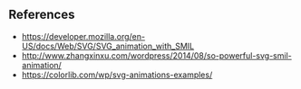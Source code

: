 ## References
- https://developer.mozilla.org/en-US/docs/Web/SVG/SVG_animation_with_SMIL
- http://www.zhangxinxu.com/wordpress/2014/08/so-powerful-svg-smil-animation/
- https://colorlib.com/wp/svg-animations-examples/